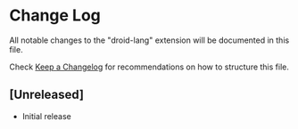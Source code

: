 # Change Log

All notable changes to the "droid-lang" extension will be documented in this file.

Check [Keep a Changelog](http://keepachangelog.com/) for recommendations on how to structure this file.

## [Unreleased]

- Initial release